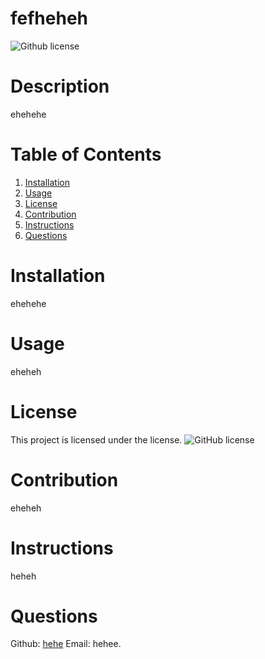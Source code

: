 # fefheheh
  ![Github license](https://img.shields.io/badge/license--blue.svg)
  # Description
  ehehehe
  # Table of Contents
  1. [Installation](#installation)
  2. [Usage](#usage)
  3. [License](#license)
  4. [Contribution](#contribution)
  5. [Instructions](#Instructions)
  6. [Questions](#Questions)
  # Installation
  ehehehe
  # Usage
  eheheh
  # License
  This project is licensed under the  license. 
  ![GitHub license](https://img.shields.io/badge/license-MIT-blue.svg)
  # Contribution
  eheheh
  # Instructions
  heheh
  # Questions
  Github: [hehe](https://github.com/hehe) Email: hehee.
  
